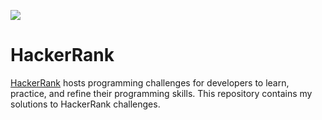 ![](https://encrypted-tbn0.gstatic.com/images?q=tbn%3AANd9GcT6OxRFdDwjpPp8M88E5qbu5Bt7iP9ZVmCCpQ&usqp=CAU)

# HackerRank
[HackerRank](hackerrank.com) hosts programming challenges for developers to learn, practice, and refine their programming skills. This repository contains my solutions to HackerRank challenges.
